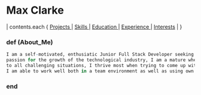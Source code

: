 # Max Clarke
| contents.each { <a href="#Projects">Projects </a> | <a href="#Skills">Skills </a> | <a href="#Education">Education </a> | <a href="#Experience">Experience </a> | <a href="#Interests">Interests</a> | }
<br>
<h3>def (About_Me)</h3>

```r
I am a self-motivated, enthusiatic Junior Full Stack Developer seeking employment at a company that shares my 
passion for the growth of the technological industry, I am a mature when it comes to team work and can adapt
to all challenging situations, I thrive most when trying to come up with a solution to longstanding problems. 
I am able to work well both in a team environment as well as using own initiative.
 ```
<h3>end</h3>
